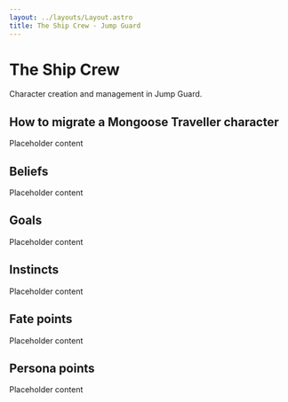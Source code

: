 ```yaml
---
layout: ../layouts/Layout.astro
title: The Ship Crew - Jump Guard
---
```


# The Ship Crew

Character creation and management in Jump Guard.

## How to migrate a Mongoose Traveller character

Placeholder content

## Beliefs

Placeholder content

## Goals

Placeholder content

## Instincts

Placeholder content

## Fate points

Placeholder content

## Persona points

Placeholder content